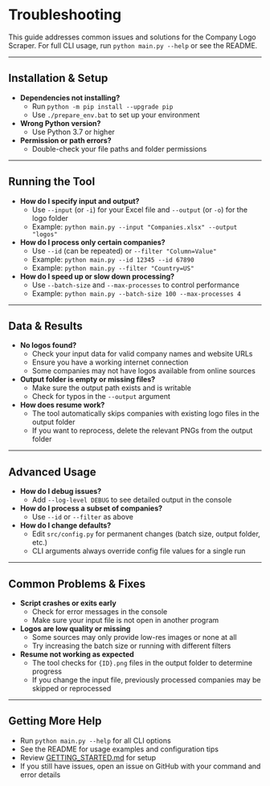 # Troubleshooting

This guide addresses common issues and solutions for the Company Logo Scraper. For full CLI usage, run `python main.py --help` or see the README.

---

## Installation & Setup
- **Dependencies not installing?**
  - Run `python -m pip install --upgrade pip`
  - Use `./prepare_env.bat` to set up your environment
- **Wrong Python version?**
  - Use Python 3.7 or higher
- **Permission or path errors?**
  - Double-check your file paths and folder permissions

---

## Running the Tool
- **How do I specify input and output?**
  - Use `--input` (or `-i`) for your Excel file and `--output` (or `-o`) for the logo folder
  - Example: `python main.py --input "Companies.xlsx" --output "logos"`
- **How do I process only certain companies?**
  - Use `--id` (can be repeated) or `--filter "Column=Value"`
  - Example: `python main.py --id 12345 --id 67890`
  - Example: `python main.py --filter "Country=US"`
- **How do I speed up or slow down processing?**
  - Use `--batch-size` and `--max-processes` to control performance
  - Example: `python main.py --batch-size 100 --max-processes 4`

---

## Data & Results
- **No logos found?**
  - Check your input data for valid company names and website URLs
  - Ensure you have a working internet connection
  - Some companies may not have logos available from online sources
- **Output folder is empty or missing files?**
  - Make sure the output path exists and is writable
  - Check for typos in the `--output` argument
- **How does resume work?**
  - The tool automatically skips companies with existing logo files in the output folder
  - If you want to reprocess, delete the relevant PNGs from the output folder

---

## Advanced Usage
- **How do I debug issues?**
  - Add `--log-level DEBUG` to see detailed output in the console
- **How do I process a subset of companies?**
  - Use `--id` or `--filter` as above
- **How do I change defaults?**
  - Edit `src/config.py` for permanent changes (batch size, output folder, etc.)
  - CLI arguments always override config file values for a single run

---

## Common Problems & Fixes
- **Script crashes or exits early**
  - Check for error messages in the console
  - Make sure your input file is not open in another program
- **Logos are low quality or missing**
  - Some sources may only provide low-res images or none at all
  - Try increasing the batch size or running with different filters
- **Resume not working as expected**
  - The tool checks for `{ID}.png` files in the output folder to determine progress
  - If you change the input file, previously processed companies may be skipped or reprocessed

---

## Getting More Help
- Run `python main.py --help` for all CLI options
- See the README for usage examples and configuration tips
- Review [GETTING_STARTED.md](GETTING_STARTED.md) for setup
- If you still have issues, open an issue on GitHub with your command and error details
